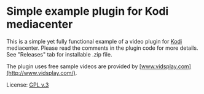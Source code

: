 Simple example plugin for Kodi mediacenter
===

This is a simple yet fully functional example of a video plugin for [Kodi](http://kodi.tv) mediacenter.
Please read the comments in the plugin code for more details. See "Releases" tab for installable .zip file.

The plugin uses free sample videos are provided by [www.vidsplay.com](http://www.vidsplay.com/).

License: [GPL v.3](http://www.gnu.org/copyleft/gpl.html)
